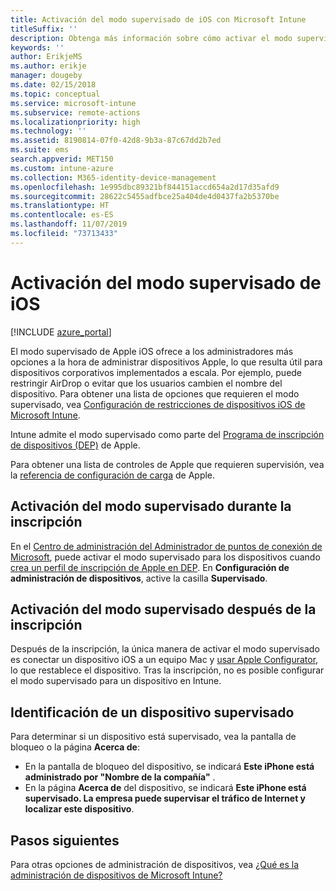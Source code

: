 ```yaml
---
title: Activación del modo supervisado de iOS con Microsoft Intune
titleSuffix: ''
description: Obtenga más información sobre cómo activar el modo supervisado de iOS con Intune.
keywords: ''
author: ErikjeMS
ms.author: erikje
manager: dougeby
ms.date: 02/15/2018
ms.topic: conceptual
ms.service: microsoft-intune
ms.subservice: remote-actions
ms.localizationpriority: high
ms.technology: ''
ms.assetid: 8190814-07f0-42d8-9b3a-87c67dd2b7ed
ms.suite: ems
search.appverid: MET150
ms.custom: intune-azure
ms.collection: M365-identity-device-management
ms.openlocfilehash: 1e995dbc89321bf844151accd654a2d17d35afd9
ms.sourcegitcommit: 28622c5455adfbce25a404de4d0437fa2b5370be
ms.translationtype: HT
ms.contentlocale: es-ES
ms.lasthandoff: 11/07/2019
ms.locfileid: "73713433"
---
```

# <a name="turn-on-ios-supervised-mode"></a>Activación del modo supervisado de iOS


[!INCLUDE [azure_portal](../includes/azure_portal.md)]

El modo supervisado de Apple iOS ofrece a los administradores más opciones a la hora de administrar dispositivos Apple, lo que resulta útil para dispositivos corporativos implementados a escala. Por ejemplo, puede restringir AirDrop o evitar que los usuarios cambien el nombre del dispositivo. Para obtener una lista de opciones que requieren el modo supervisado, vea [Configuración de restricciones de dispositivos iOS de Microsoft Intune](../configuration/device-restrictions-ios.md).

Intune admite el modo supervisado como parte del [Programa de inscripción de dispositivos (DEP)](../enrollment/device-enrollment-program-enroll-ios.md) de Apple.

Para obtener una lista de controles de Apple que requieren supervisión, vea la [referencia de configuración de carga](http://help.apple.com/configurator/mac/2.4/#/cad5370d089) de Apple.

## <a name="turn-on-supervised-mode-during-enrollment"></a>Activación del modo supervisado durante la inscripción

En el [Centro de administración del Administrador de puntos de conexión de Microsoft](https://go.microsoft.com/fwlink/?linkid=2109431), puede activar el modo supervisado para los dispositivos cuando [crea un perfil de inscripción de Apple en DEP](../enrollment/device-enrollment-program-enroll-ios.md#create-an-apple-enrollment-profile). En **Configuración de administración de dispositivos**, active la casilla **Supervisado**.

## <a name="turn-on-supervised-mode-after-enrollment"></a>Activación del modo supervisado después de la inscripción

Después de la inscripción, la única manera de activar el modo supervisado es conectar un dispositivo iOS a un equipo Mac y [usar Apple Configurator](../enrollment/apple-configurator-enroll-ios.md), lo que restablece el dispositivo. Tras la inscripción, no es posible configurar el modo supervisado para un dispositivo en Intune.

## <a name="identify-a-supervised-device"></a>Identificación de un dispositivo supervisado

Para determinar si un dispositivo está supervisado, vea la pantalla de bloqueo o la página **Acerca de**:
- En la pantalla de bloqueo del dispositivo, se indicará **Este iPhone está administrado por "Nombre de la compañía"** .
- En la página **Acerca de** del dispositivo, se indicará **Este iPhone está supervisado. La empresa puede supervisar el tráfico de Internet y localizar este dispositivo**.

## <a name="next-steps"></a>Pasos siguientes

Para otras opciones de administración de dispositivos, vea [¿Qué es la administración de dispositivos de Microsoft Intune?](device-management.md)
